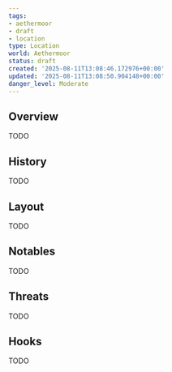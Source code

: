 ```yaml
---
tags:
- aethermoor
- draft
- location
type: Location
world: Aethermoor
status: draft
created: '2025-08-11T13:08:46.172976+00:00'
updated: '2025-08-11T13:08:50.904148+00:00'
danger_level: Moderate
---
```



## Overview

TODO
## History

TODO
## Layout

TODO
## Notables

TODO
## Threats

TODO
## Hooks

TODO
